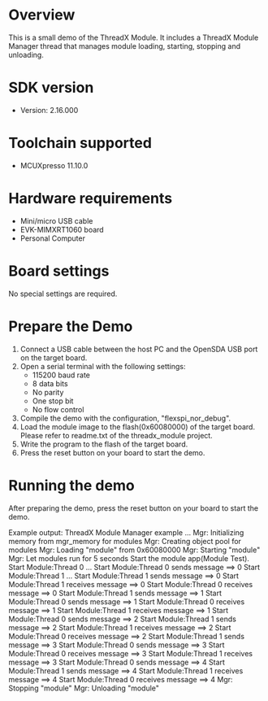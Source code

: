 Overview
========
This is a small demo of the ThreadX Module. It includes a ThreadX
Module Manager thread that manages module loading, starting, stopping
and unloading.


SDK version
===========
- Version: 2.16.000

Toolchain supported
===================
- MCUXpresso  11.10.0

Hardware requirements
=====================
- Mini/micro USB cable
- EVK-MIMXRT1060 board
- Personal Computer

Board settings
==============
No special settings are required.

Prepare the Demo
================
1.  Connect a USB cable between the host PC and the OpenSDA USB port on the target board.
2.  Open a serial terminal with the following settings:
    - 115200 baud rate
    - 8 data bits
    - No parity
    - One stop bit
    - No flow control
3.  Compile the demo with the configuration, "flexspi_nor_debug".
4.  Load the module image to the flash(0x60080000) of the target board.
    Please refer to readme.txt of the threadx_module project.
5.  Write the program to the flash of the target board.
6.  Press the reset button on your board to start the demo.

Running the demo
================
After preparing the demo, press the reset button on your board to start the demo.

Example output:
ThreadX Module Manager example ...
Mgr: Initializing memory from mgr_memory for modules
Mgr: Creating object pool for modules
Mgr: Loading "module" from 0x60080000
Mgr: Starting "module"
Mgr: Let modules run for 5 seconds
Start the module app(Module Test).
Start Module:Thread 0 ...
Start Module:Thread 0 sends message ==> 0
Start Module:Thread 1 ...
Start Module:Thread 1 sends message ==> 0
Start Module:Thread 1 receives message ==> 0
Start Module:Thread 0 receives message ==> 0
Start Module:Thread 1 sends message ==> 1
Start Module:Thread 0 sends message ==> 1
Start Module:Thread 0 receives message ==> 1
Start Module:Thread 1 receives message ==> 1
Start Module:Thread 0 sends message ==> 2
Start Module:Thread 1 sends message ==> 2
Start Module:Thread 1 receives message ==> 2
Start Module:Thread 0 receives message ==> 2
Start Module:Thread 1 sends message ==> 3
Start Module:Thread 0 sends message ==> 3
Start Module:Thread 0 receives message ==> 3
Start Module:Thread 1 receives message ==> 3
Start Module:Thread 0 sends message ==> 4
Start Module:Thread 1 sends message ==> 4
Start Module:Thread 1 receives message ==> 4
Start Module:Thread 0 receives message ==> 4
Mgr: Stopping "module"
Mgr: Unloading "module"
